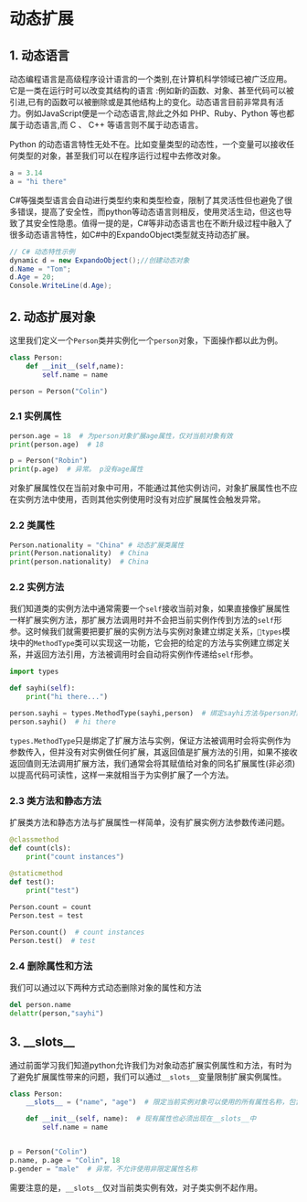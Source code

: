 # 动态扩展

## 1. 动态语言
动态编程语言是高级程序设计语言的一个类别,在计算机科学领域已被广泛应用。它是一类在运行时可以改变其结构的语言 :例如新的函数、对象、甚至代码可以被引进,已有的函数可以被删除或是其他结构上的变化。动态语言目前非常具有活力。例如JavaScript便是一个动态语言,除此之外如 PHP、Ruby、Python 等也都属于动态语言,而 C 、 C++ 等语言则不属于动态语言。

Python 的动态语言特性无处不在。比如变量类型的动态性，一个变量可以接收任何类型的对象，甚至我们可以在程序运行过程中去修改对象。

```py
a = 3.14
a = "hi there"
```

C#等强类型语言会自动进行类型约束和类型检查，限制了其灵活性但也避免了很多错误，提高了安全性，而python等动态语言则相反，使用灵活生动，但这也导致了其安全性隐患。值得一提的是，C#等非动态语言也在不断升级过程中融入了很多动态语言特性，如C#中的ExpandoObject类型就支持动态扩展。

``` csharp
// C# 动态特性示例
dynamic d = new ExpandoObject();//创建动态对象 
d.Name = "Tom";
d.Age = 20;
Console.WriteLine(d.Age);
```

## 2. 动态扩展对象
 这里我们定义一个`Person`类并实例化一个`person`对象，下面操作都以此为例。
```py
class Person:
    def __init__(self,name):
        self.name = name

person = Person("Colin")
```
### 2.1 实例属性

```py
person.age = 18  # 为person对象扩展age属性，仅对当前对象有效
print(person.age)  # 18

p = Person("Robin")
print(p.age)  # 异常。 p没有age属性
```

对象扩展属性仅在当前对象中可用，不能通过其他实例访问，对象扩展属性也不应在实例方法中使用，否则其他实例使用时没有对应扩展属性会触发异常。
### 2.2 类属性

```py
Person.nationality = "China" # 动态扩展类属性
print(Person.nationality)  # China
print(person.nationality)  # China 
```

### 2.2 实例方法
我们知道类的实例方法中通常需要一个`self`接收当前对象，如果直接像扩展属性一样扩展实例方法，那扩展方法调用时并不会把当前实例作传到方法的`self`形参。这时候我们就需要把要扩展的实例方法与实例对象建立绑定关系，`types`模块中的`MethodType`类可以实现这一功能，它会把的给定的方法与实例建立绑定关系，并返回方法引用，方法被调用时会自动将实例作传递给`self`形参。

```py
import types

def sayhi(self):
    print("hi there...")

person.sayhi = types.MethodType(sayhi,person)  # 绑定sayhi方法与person对象，并将绑定后的方法引用赋值给person的sayhi扩展属性
person.sayhi()  # hi there
```

`types.MethodType`只是绑定了扩展方法与实例，保证方法被调用时会将实例作为参数传入，但并没有对实例做任何扩展，其返回值是扩展方法的引用，如果不接收返回值则无法调用扩展方法，我们通常会将其赋值给对象的同名扩展属性(非必须)以提高代码可读性，这样一来就相当于为实例扩展了一个方法。

### 2.3 类方法和静态方法
扩展类方法和静态方法与扩展属性一样简单，没有扩展实例方法参数传递问题。
```py
@classmethod
def count(cls):
    print("count instances")

@staticmethod
def test():
    print("test")
    
Person.count = count
Person.test = test

Person.count()  # count instances
Person.test()  # test
```
### 2.4 删除属性和方法
我们可以通过以下两种方式动态删除对象的属性和方法

```py
del person.name
delattr(person,"sayhi")
```

## 3. \_\_slots\_\_
通过前面学习我们知道python允许我们为对象动态扩展实例属性和方法，有时为了避免扩展属性带来的问题，我们可以通过`__slots__`变量限制扩展实例属性。
```py
class Person:
    __slots__ = ("name", "age")  # 限定当前实例对象可以使用的所有属性名称，包含现有属性和扩展属性

    def __init__(self, name):  # 现有属性也必须出现在__slots__中
        self.name = name


p = Person("Colin")
p.name, p.age = "Colin", 18
p.gender = "male"  # 异常，不允许使用非限定属性名称
```

需要注意的是，`__slots__`仅对当前类实例有效，对子类实例不起作用。